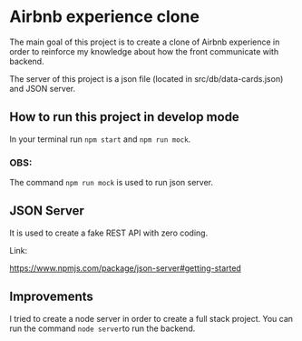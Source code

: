 # Airbnb experience clone
The main goal of this project is to create a clone of Airbnb experience in order to reinforce my knowledge about how the front communicate with backend.

The server of this project is a json file (located in src/db/data-cards.json)  and  JSON server.
    
 ## How to run this project in develop mode
 In your terminal run `npm start` and `npm run mock`.

### OBS:
The command `npm run mock` is used to run json server.

 ## JSON Server
 It is used to create a fake REST API with zero coding.

Link: 

 https://www.npmjs.com/package/json-server#getting-started

## Improvements
I tried to create a node server in order to create a full stack project. 
You can run the command `node server`to run the backend.
